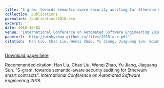 ```yaml
---
title: "S-gram: towards semantic-aware security auditing for Ethereum smart contracts"
collection: publications
permalink: /publication/2018-ase
excerpt: ''
date: 2018-10-01
venue: 'International Conference on Automated Software Engineering 2018'
paperurl: 'http://winkyzhao.github.io/files/2018-ase.pdf'
citation: 'Han Liu, Chao Liu, Wenqi Zhao, Yu Jiang, Jiaguang Sun. &quot;S-gram: towards semantic-aware security auditing for Ethereum smart contracts.&quot; <i>International Conference on Automated Software Engineering 2018</i>.'
---
```


[Download paper here](http://winkyzhao.github.io/files/2018-ase.pdf)

Recommended citation: Han Liu, Chao Liu, Wenqi Zhao, Yu Jiang, Jiaguang Sun. "S-gram: towards semantic-aware security auditing for Ethereum smart contracts". <i>International Conference on Automated Software Engineering 2018</i>.
